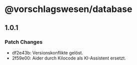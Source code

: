 # @vorschlagswesen/database

## 1.0.1

### Patch Changes

- df2e43b: Versionskonflikte gelöst.
- 2f59e00: Aider durch Kilocode als KI-Assistent ersetzt.
